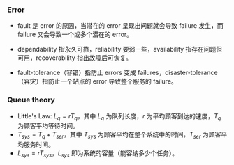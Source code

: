 ### Error

* fault 是 error 的原因，当潜在的 error 呈现出问题就会导致 failure 发生，而 failure 又会导致一个或多个潜在的 error。

* dependability 指永久可靠，reliability 要弱一些，availability 指存在问题但可用，recoverability 指出故障后可恢复。
* fault-tolerance（容错）指防止 errors 变成 failures，disaster-tolerance（容灾）指防止一个站点的 error 导致整个服务的 failure。

### Queue theory

* Little's Law: $L _{q}=rT _{q}$，其中 $L _{q}$ 为队列长度，$r$ 为平均顾客到达的速度，$T _{q}$ 为顾客平均等待时间。
* $T _{sys}=T _{q}+T _{ser}$，其中 $T _{sys}$ 为顾客平均在整个系统中的时间，$T _{ser}$ 为顾客平均服务时间。
* $L _{sys}=rT _{sys}$，$L _{sys}$ 即为系统的容量（能容纳多少个任务）。